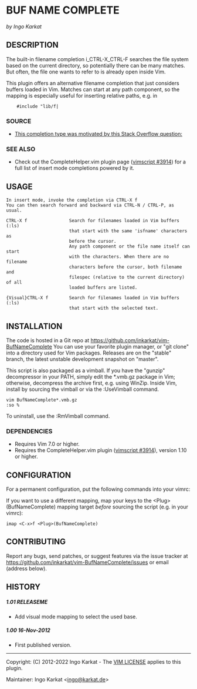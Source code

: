 BUF NAME COMPLETE
===============================================================================
_by Ingo Karkat_

DESCRIPTION
------------------------------------------------------------------------------

The built-in filename completion i\_CTRL-X\_CTRL-F searches the file system
based on the current directory, so potentially there can be many matches.
But often, the file one wants to refer to is already open inside Vim.

This plugin offers an alternative filename completion that just considers
buffers loaded in Vim. Matches can start at any path component, so the mapping
is especially useful for inserting relative paths, e.g. in
```
    #include "lib/f|
```

### SOURCE

- [This completion type was motivated by this Stack Overflow question:](http://stackoverflow.com/questions/13406751/vim-completion-based-on-buffer-name)

### SEE ALSO

- Check out the CompleteHelper.vim plugin page ([vimscript #3914](http://www.vim.org/scripts/script.php?script_id=3914)) for a full
  list of insert mode completions powered by it.

USAGE
------------------------------------------------------------------------------

    In insert mode, invoke the completion via CTRL-X f
    You can then search forward and backward via CTRL-N / CTRL-P, as usual.

    CTRL-X f                Search for filenames loaded in Vim buffers (:ls)
                            that start with the same 'isfname' characters as
                            before the cursor.
                            Any path component or the file name itself can start
                            with the characters. When there are no filename
                            characters before the cursor, both filename and
                            filespec (relative to the current directory) of all
                            loaded buffers are listed.

    {Visual}CTRL-X f        Search for filenames loaded in Vim buffers (:ls)
                            that start with the selected text.

INSTALLATION
------------------------------------------------------------------------------

The code is hosted in a Git repo at
    https://github.com/inkarkat/vim-BufNameComplete
You can use your favorite plugin manager, or "git clone" into a directory used
for Vim packages. Releases are on the "stable" branch, the latest unstable
development snapshot on "master".

This script is also packaged as a vimball. If you have the "gunzip"
decompressor in your PATH, simply edit the \*.vmb.gz package in Vim; otherwise,
decompress the archive first, e.g. using WinZip. Inside Vim, install by
sourcing the vimball or via the :UseVimball command.

    vim BufNameComplete*.vmb.gz
    :so %

To uninstall, use the :RmVimball command.

### DEPENDENCIES

- Requires Vim 7.0 or higher.
- Requires the CompleteHelper.vim plugin ([vimscript #3914](http://www.vim.org/scripts/script.php?script_id=3914)), version 1.10 or
  higher.

CONFIGURATION
------------------------------------------------------------------------------

For a permanent configuration, put the following commands into your vimrc:

If you want to use a different mapping, map your keys to the
&lt;Plug&gt;(BufNameComplete) mapping target _before_ sourcing the script (e.g. in
your vimrc):

    imap <C-x>f <Plug>(BufNameComplete)

CONTRIBUTING
------------------------------------------------------------------------------

Report any bugs, send patches, or suggest features via the issue tracker at
https://github.com/inkarkat/vim-BufNameComplete/issues or email (address
below).

HISTORY
------------------------------------------------------------------------------

##### 1.01    RELEASEME
- Add visual mode mapping to select the used base.

##### 1.00    16-Nov-2012
- First published version.

------------------------------------------------------------------------------
Copyright: (C) 2012-2022 Ingo Karkat -
The [VIM LICENSE](http://vimdoc.sourceforge.net/htmldoc/uganda.html#license) applies to this plugin.

Maintainer:     Ingo Karkat &lt;ingo@karkat.de&gt;
